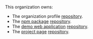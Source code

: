 This organization owns:

- The organization profile [repository](https://github.com/MathJSLab/.github).
- The [npm package](https://www.npmjs.com/package/mathjslab) [repository](https://github.com/MathJSLab/mathjslab).
- The [demo web application](https://app.mathjslab.com) [repository](https://github.com/MathJSLab/mathjslab-app).
- The [project page](https://mathjslab.com) [repository](https://github.com/MathJSLab/mathjslab-www).
